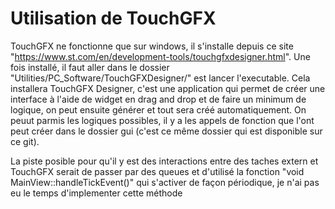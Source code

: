 # Utilisation de TouchGFX

TouchGFX ne fonctionne que sur windows, il s'installe depuis ce site "https://www.st.com/en/development-tools/touchgfxdesigner.html". Une fois installé, il faut aller dans le dossier "Utilities/PC_Software/TouchGFXDesigner/" est lancer l'executable. Cela installera TouchGFX Designer, c'est une application qui permet de créer une interface à l'aide de widget en drag and drop et de faire un minimum de logique, on peut ensuite générer et tout sera créé automatiquement. On peuut parmis les logiques possibles, il y a les appels de fonction que l'ont peut créer dans le dossier gui (c'est ce même dossier qui est disponible sur ce git). 

La piste posible pour qu'il y est des interactions entre des taches extern et TouchGFX serait de passer par des queues et d'utilisé la fonction "void MainView::handleTickEvent()" qui s'activer de façon périodique, je n'ai pas eu le temps d'implementer cette méthode
